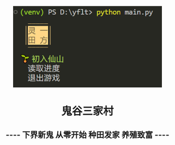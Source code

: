 <div align="center"><img src="preview.png" title="jjwxc" width="400"></div>

<div>
	<h1 align="center">鬼谷三家村</h1>
  <h2 align="center">----  下界新鬼  从零开始  种田发家  养殖致富  ----</h2>
</div>
